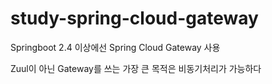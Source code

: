 # study-spring-cloud-gateway

Springboot 2.4 이상에선 Spring Cloud Gateway 사용

Zuul이 아닌 Gateway를 쓰는 가장 큰 목적은 비동기처리가 가능하다
